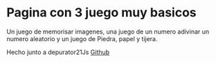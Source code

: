 # Pagina con 3 juego muy basicos
Un juego de memorisar imagenes, una juego de un numero adivinar un numero aleatorio y un juego de Piedra, papel y tijera.

Hecho junto a depurator21Js [Github](https://github.com/depurator21Js)